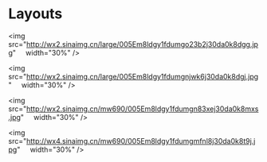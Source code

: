 # Layouts

<img src="http://wx2.sinaimg.cn/large/005Em8ldgy1fdumgo23b2j30da0k8dgg.jpg"     width="30%" />

<img src="http://wx2.sinaimg.cn/large/005Em8ldgy1fdumgnjwk6j30da0k8dgj.jpg"     width="30%" />

<img src="http://wx2.sinaimg.cn/mw690/005Em8ldgy1fdumgn83xej30da0k8mxs.jpg"     width="30%" />

<img src="http://wx4.sinaimg.cn/mw690/005Em8ldgy1fdumgmfnl8j30da0k8t9j.jpg"     width="30%" />
